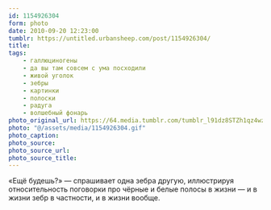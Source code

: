 ```yaml
---
id: 1154926304
form: photo
date: 2010-09-20 12:23:00
tumblr: https://untitled.urbansheep.com/post/1154926304/
title:
tags:
    - галлюциногены
    - да вы там совсем с ума посходили
    - живой уголок
    - зебры
    - картинки
    - полоски
    - радуга
    - волшебный фонарь
photo_original_url: https://64.media.tumblr.com/tumblr_l91dz8STZh1qz4wzio1_500.gif
photo: "@/assets/media/1154926304.gif"
photo_caption:
photo_source:
photo_source_url:
photo_source_title:
---
```


<p>«Ещё будешь?» — спрашивает одна зебра другую, иллюстрируя относительность поговорки про чёрные и белые полосы в жизни — и в жизни зебр в частности, и в жизни вообще.</p>
